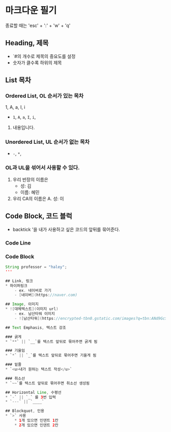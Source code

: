 # 마크다운 필기
종료할 때는 'esc' + ':' + 'w' + 'q'

## Heading, 제목
- `#의 개수로 제목의 중요도를 설정
- 숫자가 클수록 하위의 제목

## List 목차

### Ordered List, OL 순서가 있는 목차
1, A, a, I, i
* `1`, `A`, `a`, `I`, `i`, ` `
1. 내용입니다.
### Unordered List, UL 순서가 없는 목차
* `-`, `*`, ` `

### OL과 UL을 섞어서 사용할 수 있다.
1. 우리 반장의 이름은
    - 성: 김
    - 이름: 혜민
2. 우리 CA의 이름은 
    A. 성: 이

## Code Block, 코드 블럭

* backtick '을 내가 사용하고 싶은 코드의 앞뒤를 묶어준다.
### Code Line

### Code Block
```java
String professor = "haley";
'''

## Link, 링크
* 하이퍼링크
    - ex. 네이버로 가기
    - [네이버](https://naver.com)

## Image, 이미지
* ![대체텍스트](이미지 url)
    - ex. 남산타워 이미지
    - ![남산타워](https://encrypted-tbn0.gstatic.com/images?q=tbn:ANd9GcSkQYmBsEBKbbBHVBnbJric2tTY_vvIJ0i1fw&s)

## Text Emphasis, 텍스트 강조

### 굵게
* `**` || `__`를 텍스트 앞뒤로 묶어주면 굵게 됨

### 기울임
* `*` || `_`를 텍스트 앞뒤로 묶어주면 기울게 됨

### 밑줄
* `<u>내가 원하는 텍스트 작성</u>`

### 취소선
* `~~`를 텍스트 앞뒤로 묶어주면 취소선 생성됨

## Horizontal Line, 수평선
* `-` || `_` 를 3번 입력
* `---` || `____`

## Blockquot, 인용
* `>` 사용
    * 1개 있으면 인덴트 1칸
    * 2개 있으면 인덴트 2칸